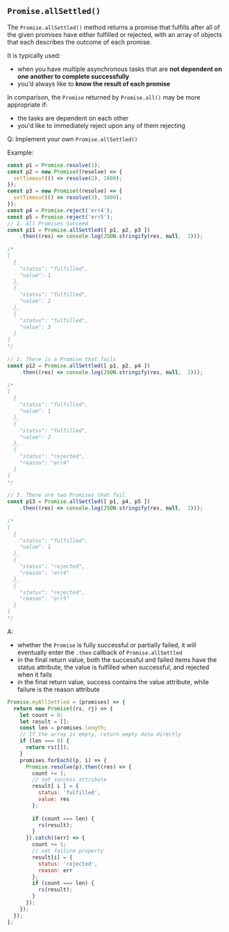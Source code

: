 
## `Promise.allSettled()`

The `Promise.allSettled()` method returns a promise that fulfills after all of the given promises have either fulfilled or rejected,
with an array of objects that each describes the outcome of each promise.

It is typically used:

- when you have multiple asynchronous tasks that are **not dependent on one another to complete successfully**
- you'd always like to **know the result of each promise**

In comparison, the `Promise` returned by `Promise.all()` may be more appropriate if:

- the tasks are dependent on each other
- you'd like to immediately reject upon any of them rejecting

Q: Implement your own `Promise.allSettled()`

Example:

```js
const p1 = Promise.resolve(1);
const p2 = new Promise((resolve) => {
  setTimeout(() => resolve(2), 1000);
});
const p3 = new Promise((resolve) => {
  setTimeout(() => resolve(3), 3000);
});
const p4 = Promise.reject('err4');
const p5 = Promise.reject('err5');
// 1. All Promises Succeed
const p11 = Promise.allSettled([ p1, p2, p3 ])
	.then((res) => console.log(JSON.stringify(res, null,  2)));
 
/*
[
  {
    "status": "fulfilled",
    "value": 1
  },
  {
    "status": "fulfilled",
    "value": 2
  },
  {
    "status": "fulfilled",
    "value": 3
  }
]
*/
      
// 2. There is a Promise that fails
const p12 = Promise.allSettled([ p1, p2, p4 ])
	.then((res) => console.log(JSON.stringify(res, null,  2)));
        
/*
[
  {
    "status": "fulfilled",
    "value": 1
  },
  {
    "status": "fulfilled",
    "value": 2
  },
  {
    "status": "rejected",
    "reason": "err4"
  }
]
*/
      
// 3. There are two Promises that fail
const p13 = Promise.allSettled([ p1, p4, p5 ])
	.then((res) => console.log(JSON.stringify(res, null,  2)));
        
/*
[
  {
    "status": "fulfilled",
    "value": 1
  },
  {
    "status": "rejected",
    "reason": "err4"
  },
  {
    "status": "rejected",
    "reason": "err5"
  }
]
*/
```

A:

- whether the `Promise` is fully successful or partially failed, it will eventually enter the `.then` callback of `Promise.allSettled`
- in the final return value, both the successful and failed items have the status attribute, the value is fulfilled when successful, and rejected when it fails
- in the final return value, success contains the value attribute, while failure is the reason attribute

```js
Promise.myAllSettled = (promises) => {
  return new Promise((rs, rj) => {
    let count = 0;
    let result = [];
    const len = promises.length;
    // If the array is empty, return empty data directly
    if (len === 0) {
      return rs([]);
    }
    promises.forEach((p, i) => {
      Promise.resolve(p).then((res) => {
        count += 1;
        // set success attribute 
        result[ i ] = {
          status: 'fulfilled',
          value: res
        };
        
        if (count === len) {
          rs(result);
        }
      }).catch((err) => {
        count += 1;
        // set failure property 
        result[i] = { 
          status: 'rejected', 
          reason: err 
        };
        if (count === len) {
          rs(result);
        }
      });
    });
  });
};
```
